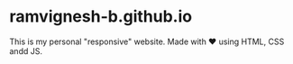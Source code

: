 # ramvignesh-b.github.io

This is my personal "responsive" website. Made with ❤ using HTML, CSS andd JS. 
